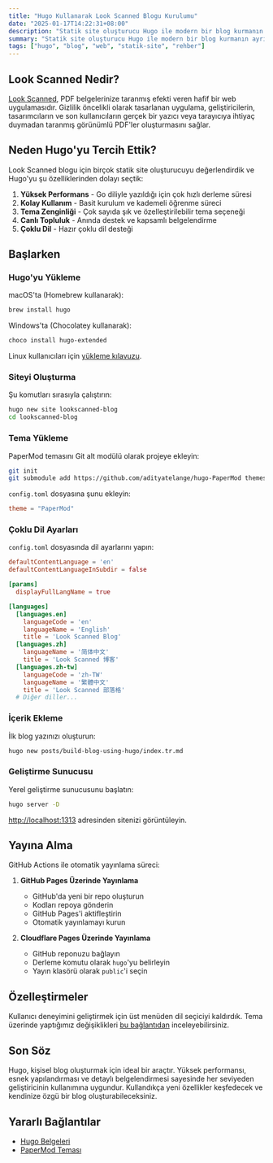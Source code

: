 ```yaml
---
title: "Hugo Kullanarak Look Scanned Blogu Kurulumu"
date: "2025-01-17T14:22:31+08:00"
description: "Statik site oluşturucu Hugo ile modern bir blog kurmanın ayrıntılı rehberi. Kurulumdan yayına kadar tüm adımlar, yapılandırma ve özelleştirme seçenekleri - başlangıç ve ileri seviye geliştiriciler için."
summary: "Statik site oluşturucu Hugo ile modern bir blog kurmanın ayrıntılı rehberi. Kurulumdan yayına kadar tüm adımlar, yapılandırma ve özelleştirme seçenekleri - başlangıç ve ileri seviye geliştiriciler için."
tags: ["hugo", "blog", "web", "statik-site", "rehber"]
---
```


## Look Scanned Nedir?

[Look Scanned](https://lookscanned.io), PDF belgelerinize taranmış efekti veren hafif bir web uygulamasıdır. Gizlilik öncelikli olarak tasarlanan uygulama, geliştiricilerin, tasarımcıların ve son kullanıcıların gerçek bir yazıcı veya tarayıcıya ihtiyaç duymadan taranmış görünümlü PDF'ler oluşturmasını sağlar.

## Neden Hugo'yu Tercih Ettik?

Look Scanned blogu için birçok statik site oluşturucuyu değerlendirdik ve Hugo'yu şu özelliklerinden dolayı seçtik:

1. **Yüksek Performans** - Go diliyle yazıldığı için çok hızlı derleme süresi
2. **Kolay Kullanım** - Basit kurulum ve kademeli öğrenme süreci
3. **Tema Zenginliği** - Çok sayıda şık ve özelleştirilebilir tema seçeneği
4. **Canlı Topluluk** - Anında destek ve kapsamlı belgelendirme
5. **Çoklu Dil** - Hazır çoklu dil desteği

## Başlarken

### Hugo'yu Yükleme

macOS'ta (Homebrew kullanarak):

```bash
brew install hugo
```

Windows'ta (Chocolatey kullanarak):

```bash
choco install hugo-extended
```

Linux kullanıcıları için [yükleme kılavuzu](https://gohugo.io/installation/linux/).

### Siteyi Oluşturma

Şu komutları sırasıyla çalıştırın:

```bash
hugo new site lookscanned-blog
cd lookscanned-blog
```

### Tema Yükleme

PaperMod temasını Git alt modülü olarak projeye ekleyin:

```bash
git init
git submodule add https://github.com/adityatelange/hugo-PaperMod themes/PaperMod
```

`config.toml` dosyasına şunu ekleyin:

```toml
theme = "PaperMod"
```

### Çoklu Dil Ayarları

`config.toml` dosyasında dil ayarlarını yapın:

```toml
defaultContentLanguage = 'en'
defaultContentLanguageInSubdir = false

[params]
  displayFullLangName = true

[languages]
  [languages.en]
    languageCode = 'en'
    languageName = 'English'
    title = 'Look Scanned Blog'
  [languages.zh]
    languageName = '简体中文'
    title = 'Look Scanned 博客'
  [languages.zh-tw]
    languageCode = 'zh-TW'
    languageName = '繁體中文'
    title = 'Look Scanned 部落格'
  # Diğer diller...
```

### İçerik Ekleme

İlk blog yazınızı oluşturun:

```bash
hugo new posts/build-blog-using-hugo/index.tr.md
```

### Geliştirme Sunucusu

Yerel geliştirme sunucusunu başlatın:

```bash
hugo server -D
```

[http://localhost:1313](http://localhost:1313) adresinden sitenizi görüntüleyin.

## Yayına Alma

GitHub Actions ile otomatik yayınlama süreci:

1. **GitHub Pages Üzerinde Yayınlama**

   - GitHub'da yeni bir repo oluşturun
   - Kodları repoya gönderin
   - GitHub Pages'i aktifleştirin
   - Otomatik yayınlamayı kurun

2. **Cloudflare Pages Üzerinde Yayınlama**
   - GitHub reponuzu bağlayın
   - Derleme komutu olarak `hugo`'yu belirleyin
   - Yayın klasörü olarak `public`'i seçin

## Özelleştirmeler

Kullanıcı deneyimini geliştirmek için üst menüden dil seçiciyi kaldırdık. Tema üzerinde yaptığımız değişiklikleri [bu bağlantıdan](https://github.com/lookscanned/lookscanned-blog/blob/main/layouts/partials/header.html) inceleyebilirsiniz.

## Son Söz

Hugo, kişisel blog oluşturmak için ideal bir araçtır. Yüksek performansı, esnek yapılandırması ve detaylı belgelendirmesi sayesinde her seviyeden geliştiricinin kullanımına uygundur. Kullandıkça yeni özellikler keşfedecek ve kendinize özgü bir blog oluşturabileceksiniz.

## Yararlı Bağlantılar

- [Hugo Belgeleri](https://gohugo.io/documentation/)
- [PaperMod Teması](https://github.com/adityatelange/hugo-PaperMod)
